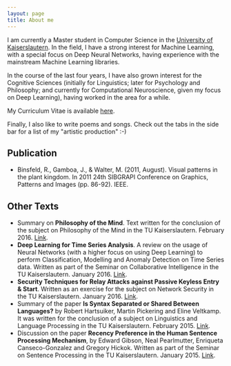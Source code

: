 ```yaml
---
layout: page
title: About me
---
```


<!--p class="message">
  Put here something interesting...
</p-->

I am currently a Master student in Computer Science in the
[University of Kaiserslautern]. In the field, I have a strong interest for
Machine Learning, with a special focus on Deep Neural Networks, having
experience with the mainstream Machine Learning libraries.

In the course of the last four years, I have also grown interest for the
Cognitive Sciences (initially for Linguistics; later for Psychology and
Philosophy; and currently for Computational Neuroscience, given my focus
on Deep Learning), having worked in the area for a while.

My Curriculum Vitae is available
[here](https://drive.google.com/open?id=0B2-sLZMv4F61VG5OcVlKeDVtQk0).


Finally, I also like to write poems and songs. Check out the tabs in the
side bar for a list of my "artistic production" :-)

[University of Kaiserslautern]: https://www.uni-kl.de "TU KL"


## Publication

 *  Binsfeld, R., Gamboa, J., & Walter, M. (2011, August). Visual patterns in
    the plant kingdom. In 2011 24th SIBGRAPI Conference on Graphics, Patterns
    and Images (pp. 86-92). IEEE.

## Other Texts

 *  Summary on **Philosophy of the Mind**. Text written for the conclusion of
    the subject on Philosophy of the Mind in the TU Kaiserslautern. February
    2016.
    [Link](https://drive.google.com/open?id=0B2-sLZMv4F61Q1BGM1NSdTR0UDQ).
 *  **Deep Learning for Time Series Analysis**. A review on the usage of Neural
    Networks (with a higher focus on using Deep Learning) to perform
    Classification, Modelling and Anomaly Detection on Time Series data. Written
    as part of the Seminar on Collaborative Intelligence in the TU
    Kaiserslautern. January 2016.
    [Link](https://drive.google.com/open?id=0B2-sLZMv4F61VTUzQXRyNXc3c2c).
 *  **Security Techniques for Relay Attacks against Passive Keyless Entry & Start**.
    Written as an exercise for the subject on Network Security in the TU
    Kaiserslautern. January 2016.
    [Link](https://drive.google.com/open?id=0B2-sLZMv4F61OXFoX2tLZWw5RDQ).
 *  Summary of the paper **Is Syntax Separated or Shared Between Languages?** by
    Robert Hartsuiker, Martin Pickering and Eline Veltkamp. It was written for
    the conclusion of a subject on Linguistics and Language Processing in the TU
    Kaiserslautern. February 2015.
    [Link](https://drive.google.com/open?id=0B2-sLZMv4F61bXBRSWdPSVNVTU0).
 *  Discussion on the paper **Recency Preference in the Human Sentence
    Processing Mechanism**, by Edward Gibson, Neal Pearlmutter, Enriqueta
    Canseco-Gonzalez and Gregory Hickok. Written as part of the Seminar on
    Sentence Processing in the TU Kaiserslautern. January 2015.
    [Link](https://drive.google.com/open?id=0B2-sLZMv4F61Q3RJQ05Gb05SLU0).


